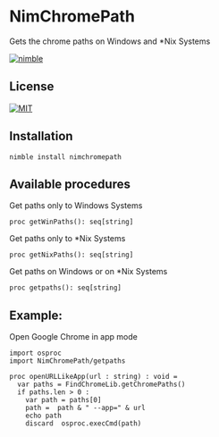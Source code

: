 # NimChromePath
Gets the chrome paths on Windows and *Nix Systems 

[![nimble](https://raw.githubusercontent.com/yglukhov/nimble-tag/master/nimble.png)](https://github.com/yglukhov/nimble-tag)

## License

[![MIT](https://img.shields.io/badge/License-MIT-blue.svg)](https://opensource.org/licenses/MIT)

## Installation 

```
nimble install nimchromepath
```

## Available procedures

Get paths only to Windows Systems
```
proc getWinPaths(): seq[string]

```

Get paths only to *Nix Systems
```
proc getNixPaths(): seq[string]

```

Get paths on Windows or on *Nix Systems
```
proc getpaths(): seq[string]

```

## Example:
Open Google Chrome in app mode

```
import osproc
import NimChromePath/getpaths

proc openURLLikeApp(url : string) : void =
  var paths = FindChromeLib.getChromePaths()
  if paths.len > 0 :
    var path = paths[0]
    path =  path & " --app=" & url
    echo path
    discard  osproc.execCmd(path)
 
 ```


